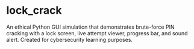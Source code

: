 # lock_crack
An ethical Python GUI simulation that demonstrates brute-force PIN cracking with a lock screen, live attempt viewer, progress bar, and sound alert. Created for cybersecurity learning purposes.

